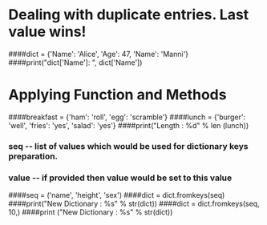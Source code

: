 # Dealing with duplicate entries. Last value wins!
####dict = {'Name': 'Alice', 'Age': 47, 'Name': 'Manni'}
####print("dict['Name']: ", dict['Name'])




# Applying Function and Methods
####breakfast = {'ham': 'roll', 'egg': 'scramble'}
####lunch = {'burger': 'well', 'fries': 'yes', 'salad': 'yes'}
####print("Length : %d" % len (lunch))



### seq -- list of values which would be used for dictionary keys preparation.
### value -- if provided then value would be set to this value
####seq = ('name', 'height', 'sex')
####dict = dict.fromkeys(seq)
####print("New Dictionary : %s" %  str(dict)) 
####dict = dict.fromkeys(seq, 10,)
####print ("New Dictionary : %s" %  str(dict))




